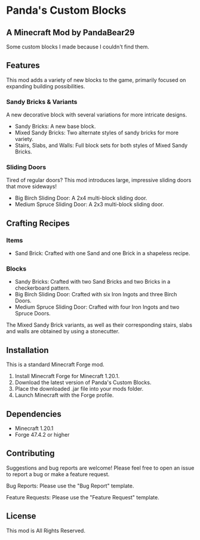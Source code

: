 # Panda's Custom Blocks
## A Minecraft Mod by PandaBear29
Some custom blocks I made because I couldn't find them.

## Features
This mod adds a variety of new blocks to the game, primarily focused on expanding building possibilities.

### Sandy Bricks & Variants

A new decorative block with several variations for more intricate designs.

- Sandy Bricks: A new base block.
- Mixed Sandy Bricks: Two alternate styles of sandy bricks for more variety.
- Stairs, Slabs, and Walls: Full block sets for both styles of Mixed Sandy Bricks.

### Sliding Doors

Tired of regular doors? This mod introduces large, impressive sliding doors that move sideways!

- Big Birch Sliding Door: A 2x4 multi-block sliding door.
- Medium Spruce Sliding Door: A 2x3 multi-block sliding door.

## Crafting Recipes

### Items
- Sand Brick: Crafted with one Sand and one Brick in a shapeless recipe.

### Blocks
- Sandy Bricks: Crafted with two Sand Bricks and two Bricks in a checkerboard pattern.
- Big Birch Sliding Door: Crafted with six Iron Ingots and three Birch Doors.
- Medium Spruce Sliding Door: Crafted with four Iron Ingots and two Spruce Doors.

The Mixed Sandy Brick variants, as well as their corresponding stairs, slabs and walls are obtained by using a stonecutter.

## Installation
This is a standard Minecraft Forge mod.
1. Install Minecraft Forge for Minecraft 1.20.1.
2. Download the latest version of Panda's Custom Blocks.
3. Place the downloaded .jar file into your mods folder.
4. Launch Minecraft with the Forge profile.

## Dependencies
- Minecraft 1.20.1
- Forge 47.4.2 or higher

## Contributing
Suggestions and bug reports are welcome! Please feel free to open an issue to report a bug or make a feature request.

Bug Reports: Please use the "Bug Report" template.

Feature Requests: Please use the "Feature Request" template.

## License
This mod is All Rights Reserved.
